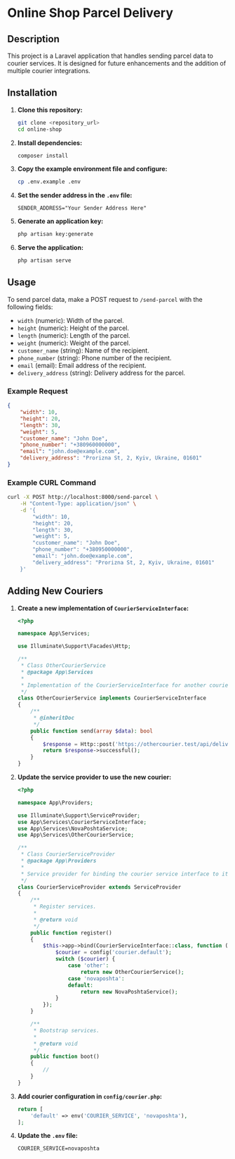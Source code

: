 # Online Shop Parcel Delivery

## Description
This project is a Laravel application that handles sending parcel data to courier services. It is designed for future enhancements and the addition of multiple courier integrations.

## Installation

1. **Clone this repository:**
   ```bash
   git clone <repository_url>
   cd online-shop
   ```

2. **Install dependencies:**
   ```bash
   composer install
   ```

3. **Copy the example environment file and configure:**
   ```bash
   cp .env.example .env
   ```

4. **Set the sender address in the `.env` file:**
   ```env
   SENDER_ADDRESS="Your Sender Address Here"
   ```

5. **Generate an application key:**
   ```bash
   php artisan key:generate
   ```

6. **Serve the application:**
   ```bash
   php artisan serve
   ```

## Usage

To send parcel data, make a POST request to `/send-parcel` with the following fields:
- `width` (numeric): Width of the parcel.
- `height` (numeric): Height of the parcel.
- `length` (numeric): Length of the parcel.
- `weight` (numeric): Weight of the parcel.
- `customer_name` (string): Name of the recipient.
- `phone_number` (string): Phone number of the recipient.
- `email` (email): Email address of the recipient.
- `delivery_address` (string): Delivery address for the parcel.

### Example Request
```json
{
    "width": 10,
    "height": 20,
    "length": 30,
    "weight": 5,
    "customer_name": "John Doe",
    "phone_number": "+380960000000",
    "email": "john.doe@example.com",
    "delivery_address": "Prorizna St, 2, Kyiv, Ukraine, 01601"
}
```

### Example CURL Command
```bash
curl -X POST http://localhost:8000/send-parcel \
    -H "Content-Type: application/json" \
    -d '{
        "width": 10,
        "height": 20,
        "length": 30,
        "weight": 5,
        "customer_name": "John Doe",
        "phone_number": "+380950000000",
        "email": "john.doe@example.com",
        "delivery_address": "Prorizna St, 2, Kyiv, Ukraine, 01601"
    }'
```

## Adding New Couriers

1. **Create a new implementation of `CourierServiceInterface`:**
   ```php
   <?php

   namespace App\Services;

   use Illuminate\Support\Facades\Http;

   /**
    * Class OtherCourierService
    * @package App\Services
    *
    * Implementation of the CourierServiceInterface for another courier.
    */
   class OtherCourierService implements CourierServiceInterface
   {
       /**
        * @inheritDoc
        */
       public function send(array $data): bool
       {
           $response = Http::post('https://othercourier.test/api/delivery', $data);
           return $response->successful();
       }
   }
   ```

2. **Update the service provider to use the new courier:**
   ```php
   <?php

   namespace App\Providers;

   use Illuminate\Support\ServiceProvider;
   use App\Services\CourierServiceInterface;
   use App\Services\NovaPoshtaService;
   use App\Services\OtherCourierService;

   /**
    * Class CourierServiceProvider
    * @package App\Providers
    *
    * Service provider for binding the courier service interface to its implementation.
    */
   class CourierServiceProvider extends ServiceProvider
   {
       /**
        * Register services.
        *
        * @return void
        */
       public function register()
       {
           $this->app->bind(CourierServiceInterface::class, function ($app) {
               $courier = config('courier.default');
               switch ($courier) {
                   case 'other':
                       return new OtherCourierService();
                   case 'novaposhta':
                   default:
                       return new NovaPoshtaService();
               }
           });
       }

       /**
        * Bootstrap services.
        *
        * @return void
        */
       public function boot()
       {
           //
       }
   }
   ```

3. **Add courier configuration in `config/courier.php`:**
   ```php
   return [
       'default' => env('COURIER_SERVICE', 'novaposhta'),
   ];
   ```

4. **Update the `.env` file:**
   ```env
   COURIER_SERVICE=novaposhta
   ```
